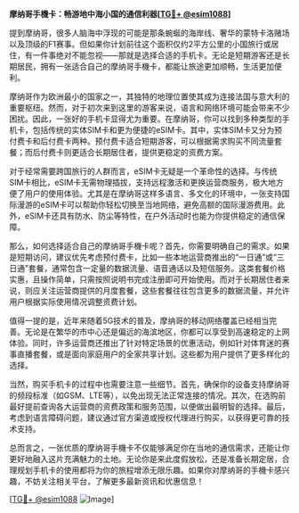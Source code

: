 **摩纳哥手機卡：畅游地中海小国的通信利器[[TG💪+ @esim1088](https://t.me/s/esim1088)]**

提到摩纳哥，很多人脑海中浮现的可能是那条蜿蜒的海岸线、奢华的蒙特卡洛赌场以及顶级的F1赛事。但如果你计划前往这个面积仅约2平方公里的小国旅行或居住，有一件事绝对不能忽视——那就是选择合适的手机卡。无论是短期游客还是长期居民，拥有一张适合自己的摩纳哥手機卡，都能让旅途更加顺畅，生活更加便利。

摩纳哥作为欧洲最小的国家之一，其独特的地理位置使其成为连接法国与意大利的重要枢纽。然而，对于初次来到这里的游客来说，语言和网络环境可能会带来不少困扰。因此，一张好的手机卡显得尤为重要。在摩纳哥，你可以找到多种类型的手机卡，包括传统的实体SIM卡和更为便捷的eSIM卡。其中，实体SIM卡又分为预付费卡和后付费卡两种。预付费卡适合短期游客，可以根据需求购买不同流量套餐；而后付费卡则更适合长期居住者，提供更稳定的资费方案。

对于经常需要跨国旅行的人群而言，eSIM卡无疑是一个革命性的选择。与传统SIM卡相比，eSIM卡无需物理插拔，支持远程激活和更换运营商服务，极大地方便了用户的使用体验。尤其是在摩纳哥这样多语言、多文化的环境中，一张支持国际漫游的eSIM卡可以帮助你轻松切换至当地网络，避免高额的国际漫游费用。此外，eSIM卡还具有防水、防尘等特性，在户外活动时也能为你提供稳定的通信保障。

那么，如何选择适合自己的摩纳哥手機卡呢？首先，你需要明确自己的需求。如果是短期访问，建议优先考虑预付费卡，比如一些本地运营商推出的“一日通”或“三日通”套餐，通常包含一定量的数据流量、语音通话以及短信服务。这类套餐价格实惠，且操作简单，只需按照说明书完成注册即可开始使用。而对于长期居住者来说，则应关注运营商提供的月度套餐，这些套餐往往包含更多的数据流量，并允许用户根据实际使用情况调整资费计划。

值得一提的是，近年来随着5G技术的普及，摩纳哥的移动网络覆盖已经相当完善。无论是在繁华的市中心还是偏远的海滨地区，你都可以享受到高速稳定的上网体验。同时，许多运营商还推出了针对特定场景的优惠活动，例如针对体育迷的赛事直播套餐，或是面向家庭用户的全家共享计划。这些都为用户提供了更多样化的选择。

当然，购买手机卡的过程中也需要注意一些细节。首先，确保你的设备支持摩纳哥的频段标准（如GSM、LTE等），以免出现无法正常连接的情况。其次，在选购前最好提前查询各大运营商的资费政策和服务范围，以便做出最明智的选择。最后，考虑到语言障碍问题，建议通过官方渠道或授权代理进行购买，以获得更可靠的技术支持。

总而言之，一张优质的摩纳哥手機卡不仅能够满足你在当地的通信需求，还能让你更好地融入这片充满魅力的土地。无论你是来此度假放松，还是准备长期定居，合理规划手机卡的使用都将为你的旅程增添无限乐趣。如果你对摩纳哥的手機卡感兴趣，不妨关注相关平台，了解更多最新资讯和优惠信息！

[[TG💪+ @esim1088](https://t.me/s/esim1088) ![Image](https://i.postimg.cc/4NQfJmqS/Snipaste-2025-05-13-00-14-12.png)]